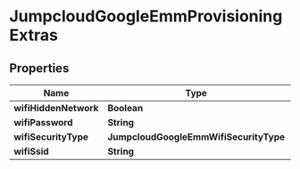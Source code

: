 

# JumpcloudGoogleEmmProvisioningExtras


## Properties

| Name | Type | Description | Notes |
|------------ | ------------- | ------------- | -------------|
|**wifiHiddenNetwork** | **Boolean** |  |  [optional] |
|**wifiPassword** | **String** |  |  [optional] |
|**wifiSecurityType** | **JumpcloudGoogleEmmWifiSecurityType** |  |  [optional] |
|**wifiSsid** | **String** |  |  [optional] |



